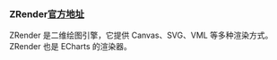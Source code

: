 ### ZRender[官方地址]("https://github.com/greensock/GreenSock-JS")

ZRender 是二维绘图引擎，它提供 Canvas、SVG、VML 等多种渲染方式。ZRender 也是 ECharts 的渲染器。
